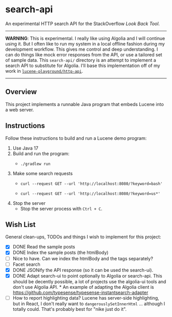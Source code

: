 # search-api

An experimental HTTP search API for the StackOverflow *Look Back Tool*.

---
**WARNING**: This is experimental. I really like using Algolia and I will continue using it. But I often like to run
my system in a local offline fashion during my development workflow. This gives me control and deep understanding. I can
do things like mock error responses from the API, or use a tailored set of sample data. This `search-api/` directory
is an attempt to implement a search API to substitute for Algolia. I'll base this implementation off of my work in
[`lucene-playground/http-api`](https://github.com/dgroomes/lucene-playground/tree/a7e6815f4cb21e0779bb72b5022f9831534f35eb/http-api).

---


## Overview

This project implements a runnable Java program that embeds Lucene into a web server.  


## Instructions

Follow these instructions to build and run a Lucene demo program:

1. Use Java 17
2. Build and run the program:
   * ```shell
     ./gradlew run
     ```
3. Make some search requests
   * ```shell
     curl --request GET --url 'http://localhost:8080/?keyword=bash'
     ```
   * ```shell
     curl --request GET --url 'http://localhost:8080/?keyword=us*'
     ```
4. Stop the server
   * Stop the server process with `Ctrl + C`.


## Wish List

General clean-ups, TODOs and things I wish to implement for this project:

* [x] DONE Read the sample posts
* [x] DONE Index the sample posts (the htmlBody)
* [ ] Nice to have. Can we index the htmlBody and the tags separately?
* [ ] Facet search
* [x] DONE JSONify the API response (so it can be used the search-ui).
* [x] DONE Adapt search-ui to point optionally to Algolia or search-api. This should be decently possible, a lot of projects
      use the algolia-ui tools and don't use Algolia API.
      * An example of adapting the Algolia client is <https://github.com/typesense/typesense-instantsearch-adapter>
* [ ] How to report highlighting data? Lucene has server-side highlighting, but in React, I don't really want to `dangerouslySetInnerHtml`
      ... although I totally could. That's probably best for "nike just do it".

